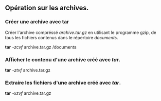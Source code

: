 ## Opération sur les archives.
### Créer une archive avec tar

Créer l'archive compréssé *archive.tar.gz* en utilisant le programme gzip, de tous les fichiers contenus dans le répertoire *documents*.

**tar** *-zcvf*  archive.tar.gz  /documents

### Afficher le contenu d'une archive créé avec *tar*.

**tar** *-ztvf* archive.tar.gz

### Extraire les fichiers d'une archive créé avec *tar*.

**tar** *-xzvf* archive.tar.gz

